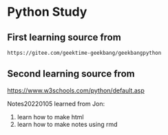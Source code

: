 # Python Study
## First learning source from 
    https://gitee.com/geektime-geekbang/geekbangpython

## Second learning source from 
   https://www.w3schools.com/python/default.asp

Notes20220105 learned from Jon:
   1. learn how to make html 
   2. learn how to make notes using rmd